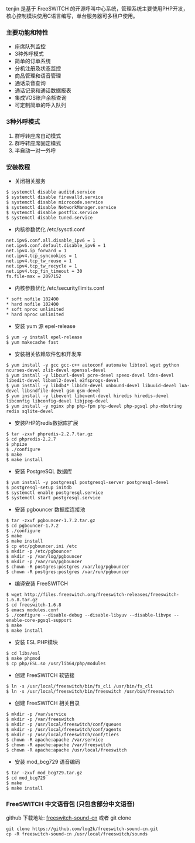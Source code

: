 tenjin 是基于 FreeSWITCH 的开源呼叫中心系统，管理系统主要使用PHP开发，核心控制模块使用C语言编写，单台服务器可多租户使用。

### 主要功能和特性
* 座席队列监控
* 3种外呼模式
* 简单的订单系统
* 分机注册及状态监控
* 商品管理和语音管理
* 通话录音查询
* 通话记录和通话数据报表
* 集成VOS账户余额查询
* 可定制简单的呼入队列

### 3种外呼模式
1. 群呼转座席自动模式
2. 群呼转座席固定模式
3. 半自动一对一外呼

### 安装教程
* 关闭相关服务
```shell
$ systemctl disable auditd.service
$ systemctl disable firewalld.service
$ systemctl disable microcode.service
$ systemctl disable NetworkManager.service
$ systemctl disable postfix.service
$ systemctl disable tuned.service
```
* 内核参数优化 /etc/sysctl.conf
```shell
net.ipv6.conf.all.disable_ipv6 = 1
net.ipv6.conf.default.disable_ipv6 = 1
net.ipv4.ip_forward = 1
net.ipv4.tcp_syncookies = 1
net.ipv4.tcp_tw_reuse = 1
net.ipv4.tcp_tw_recycle = 1
net.ipv4.tcp_fin_timeout = 30
fs.file-max = 2097152
```
* 内核参数优化 /etc/security/limits.conf
```shell
* soft nofile 102400
* hard nofile 102400
* soft nproc unlimited
* hard nproc unlimited
```

* 安装 yum 源 epel-release
```shell
$ yum -y install epel-release
$ yum makecache fast
```
* 安装相关依赖软件包和开发库
```shell
$ yum install -y gcc gcc-c++ autoconf automake libtool wget python ncurses-devel zlib-devel openssl-devel
$ yum install -y libcurl-devel pcre-devel speex-devel ldns-devel libedit-devel libxml2-devel e2fsprogs-devel
$ yum install -y libdb4* libidn-devel unbound-devel libuuid-devel lua-devel libsndfile-devel gsm gsm-devel
$ yum install -y libevent libevent-devel hiredis hiredis-devel libconfig libconfig-devel libjpeg-devel
$ yum install -y nginx php php-fpm php-devel php-pgsql php-mbstring redis sqlite-devel
```
* 安装PHP的redis数据库扩展
```shell
$ tar -zxvf phpredis-2.2.7.tar.gz
$ cd phpredis-2.2.7
$ phpize
$ ./configure
$ make
$ make install
```
* 安装 PostgreSQL 数据库
```shell
$ yum install -y postgresql postgresql-server postgresql-devel
$ postgresql-setup initdb
$ systemctl enable postgresql.service
$ systemctl start postgresql.service
```
* 安装 pgbouncer 数据库连接池

```shell
$ tar -zxvf pgbouncer-1.7.2.tar.gz
$ cd pgbouncer-1.7.2
$ ./configure
$ make
$ make install
$ cp etc/pgbouncer.ini /etc
$ mkdir -p /etc/pgbouncer
$ mkdir -p /var/log/pgbouncer
$ mkdir -p /var/run/pgbouncer
$ chown -R postgres:postgres /var/log/pgbouncer
$ chown -R postgres:postgres /var/run/pgbouncer
```
* 编译安装 FreeSWITCH
```shell
$ wget http://files.freeswitch.org/freeswitch-releases/freeswitch-1.6.8.tar.gz
$ cd freeswitch-1.6.8
$ emacs modules.conf
$ ./configure --disable-debug --disable-libyuv --disable-libvpx --enable-core-pgsql-support
$ make
$ make install
```
* 安装 ESL PHP模块
```sehll
$ cd libs/esl
$ make phpmod
$ cp php/ESL.so /usr/lib64/php/modules
```
* 创建 FreeSWITCH 软链接
```shell
$ ln -s /usr/local/freeswitch/bin/fs_cli /usr/bin/fs_cli
$ ln -s /usr/local/freeswitch/bin/freeswitch /usr/bin/freeswitch
```
* 创建 FreeSWITCH 相关目录
```shell
$ mkdir -p /var/service
$ mkdir -p /var/freeswitch
$ mkdir -p /usr/local/freeswitch/conf/queues
$ mkdir -p /usr/local/freeswitch/conf/agents
$ mkdir -p /usr/local/freeswitch/conf/tiers
$ chown -R apache:apache /var/service
$ chown -R apache:apache /var/freeswitch
$ chown -R apache:apache /usr/local/freeswitch
```
* 安装 mod_bcg729 语音编码
```shell
$ tar -zxvf mod_bcg729.tar.gz
$ cd mod_bcg729
$ make
$ make install
```
### FreeSWITCH 中文语音包 (只包含部分中文语音)
github 下载地址: [freeswitch-sound-cn](https://github.com/log2k/freeswitch-sound-cn/archive/master.zip) 或者 git clone
```
git clone https://github.com/log2k/freeswitch-sound-cn.git
cp -R freeswitch-sound-cn /usr/local/freeswitch/sounds
```
